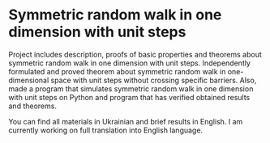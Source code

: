 # Symmetric random walk in one dimension with unit steps

Project includes description, proofs of basic properties and theorems about
symmetric random walk in one dimension with unit steps. Independently formulated and proved theorem about symmetric random walk in one-dimensional space with unit steps without crossing specific barriers. Also, made a program that simulates symmetric random walk in one dimension with unit steps on Python and program that has verified obtained results and
theorems.

You can find all materials in Ukrainian and brief results in English. I am currently working on full translation into English language.

